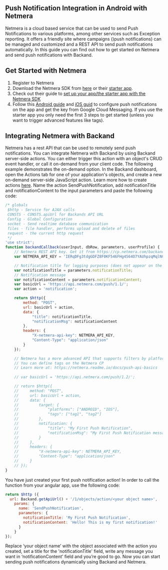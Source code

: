 ## Push Notification Integration in Android with Netmera
Netmera is a cloud based service that can be used to send Push Notifications to various platforms, among other services such as Exception reporting. It offers a friendly site where campaigns ()push notifications) can be managed and customized and a REST API to send push notifications automatically. In this guide you can find out how to get started on Netmera and send push notifications with Backand.
## Get Started with Netmera
1. Register to Netmera
2. Download the Netmera SDK from [here](https://netmera.readme.io/docs/android-sdk-download) or their [starter app](https://cp.netmera.com/nm/admin/sdkDownload/overview/android/final?isNewProject=true).
3. Check out their guide to [set up your app/the starter app with the Netmera SDK](https://netmera.readme.io/docs/android-guide)
4. Follow this [Android guide](https://netmera.readme.io/docs/netmera-push-notification-android) and [iOS guid](https://netmera.readme.io/docs/netmera-push-notification-ios) to configure push notifications on the app and get the key from Google Cloud Messaging. If you use the starter app you only need the first 3 steps to get started (unless you want to trigger advanced features like tags).

## Integrating Netmera with Backand
Netmera has a rest API that can be used to remotely send push notifications. You can integrate Netmera with Backand by using Backand server-side actions. You can either trigger this action with an object's CRUD event handler, or call it on-demand from your client code. The following example demonstrates the on-demand option. In the Backand dashboard, open the Actions tab for one of your application's objects, and create a new on-demand server-side JavaScript action. Learn more how to create actions [here](http://docs.backand.com/en/latest/apidocs/customactions/index.html). Name the action SendPushNotification, add notificationTitle and notificationContent to the input parameters and paste the following code:

```javascript
/* globals
 $http - Service for AJAX calls
 CONSTS - CONSTS.apiUrl for Backands API URL
 Config - Global Configuration
 socket - Send realtime database communication
 files - file handler, performs upload and delete of files
 request - the current http request
 */
'use strict';
function backandCallback(userInput, dbRow, parameters, userProfile) {
    // Netmera REST API key. Get it from https://cp.netmera.com/backand-test/admin/overview when logged in
    var NETMERA_API_KEY = 'IERqDFg3tdgGDFZ8F0KF546FHg4564O7YAUhpzqMqlNCTNcQ';

    // Notification title for logging purposes (does not appear on the notification itself)
    var notificationTitle = parameters.notificationTitle;
    // Notification message
    var notificationContent = parameters.notificationContent;
    var basicUrl = 'https://api.netmera.com/push/1.1/';
    var action = 'notification';

    return $http({
        method: "POST",
        url: basicUrl + action,
        data: {
            "title": notificationTitle,
            "notificationMsg": notificationContent
        },
        headers: {
            "X-netmera-api-key": NETMERA_API_KEY,
            "Content-Type": "application/json"
        }
    });

    // Netmera has a more advanced API that supports filters by platforms or by tags
    // You can define tags on the Netmera CP
	// Learn more at: https://netmera.readme.io/docs/push-api-basics
    
    // var basicUrl = 'https://api.netmera.com/push/1.2/';

    // return $http({
    //     method: "POST",
    //     url: basicUrl + action,
    //     data: {
    //         target: {
    //             "platforms": ["ANDROID", "IOS"],
    //             "tags": ["tag1", "tag2"]
    //         },
    //         notification: {
    //             "title": "My First Push Notification",
    //             "notificationMsg": "My First Push Notification message"
    //         }
    //     },
    //     headers: {
    //         "X-netmera-api-key": NETMERA_API_KEY,
    //         "Content-Type": "application/json"
    //     }
    // });
}
```
You have just created your first push notification action! In order to call the function from your angular app, use the following code:

```javascript
return $http ({
  url: Backand.getApiUrl() + '/1/objects/action/<your object name>',
    params: {
      name: 'SendPushNotification',
      parameters: {
        notificationTitle: 'My First Push Notification',
		notificationContent: 'Hello! This is my first notification!'
      }
    }
});
```
Replace ‘your object name’ with the object associated with the action you created, set a title for the 'notificationTitle' field, write any message you want in ‘notificationContent’ field and you’re good to go. Now you can start sending push notifications dynamically using Backand and Netmera.

